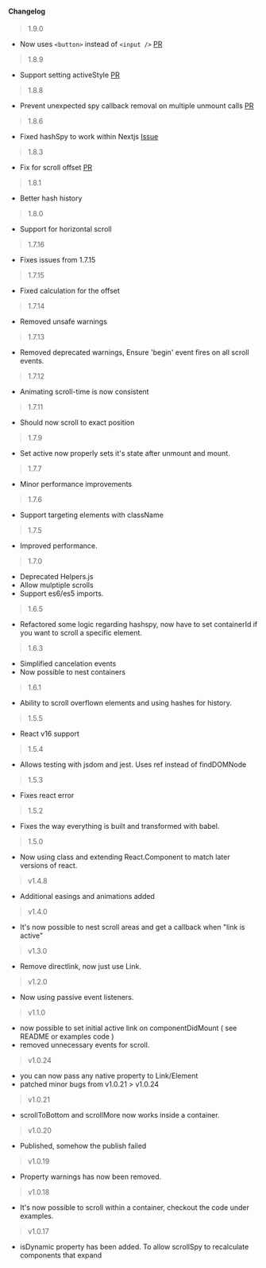 #### Changelog

> 1.9.0

- Now uses `<button>` instead of `<input />` [PR](https://github.com/fisshy/react-scroll/pull/559)

> 1.8.9

- Support setting activeStyle [PR](https://github.com/fisshy/react-scroll/pull/516)

> 1.8.8

- Prevent unexpected spy callback removal on multiple unmount calls [PR](https://github.com/fisshy/react-scroll/pull/519)

> 1.8.6

- Fixed hashSpy to work within Nextjs [Issue](https://github.com/fisshy/react-scroll/issues/476)

> 1.8.3

- Fix for scroll offset [PR](https://github.com/fisshy/react-scroll/pull/469)

> 1.8.1

- Better hash history

> 1.8.0

- Support for horizontal scroll

> 1.7.16

- Fixes issues from 1.7.15

> 1.7.15

- Fixed calculation for the offset

> 1.7.14

- Removed unsafe warnings

> 1.7.13

- Removed deprecated warnings, Ensure 'begin' event fires on all scroll events.

> 1.7.12

- Animating scroll-time is now consistent

> 1.7.11

- Should now scroll to exact position

> 1.7.9

- Set active now properly sets it's state after unmount and mount.

> 1.7.7

- Minor performance improvements

> 1.7.6

- Support targeting elements with className

> 1.7.5

- Improved performance.

> 1.7.0

- Deprecated Helpers.js
- Allow mulptiple scrolls
- Support es6/es5 imports.

> 1.6.5

- Refactored some logic regarding hashspy, now have to set containerId if you want to scroll a specific element.

> 1.6.3

- Simplified cancelation events
- Now possible to nest containers

> 1.6.1

- Ability to scroll overflown elements and using hashes for history.

> 1.5.5

- React v16 support

> 1.5.4

- Allows testing with jsdom and jest. Uses ref instead of findDOMNode

> 1.5.3

- Fixes react error

> 1.5.2

- Fixes the way everything is built and transformed with babel.

> 1.5.0

- Now using class and extending React.Component to match later versions of react.

> v1.4.8

- Additional easings and animations added

> v1.4.0

- It's now possible to nest scroll areas and get a callback when "link is active"

> v1.3.0

- Remove directlink, now just use Link.

> v1.2.0

- Now using passive event listeners.

> v1.1.0

- now possible to set initial active link on componentDidMount ( see README or examples code )
- removed unnecessary events for scroll.

> v1.0.24

- you can now pass any native property to Link/Element
- patched minor bugs from v1.0.21 > v1.0.24

> v1.0.21

- scrollToBottom and scrollMore now works inside a container.

> v1.0.20

- Published, somehow the publish failed

> v1.0.19

- Property warnings has now been removed.

> v1.0.18

- It's now possible to scroll within a container, checkout the code under examples.

> v1.0.17

- isDynamic property has been added. To allow scrollSpy to recalculate components that expand
